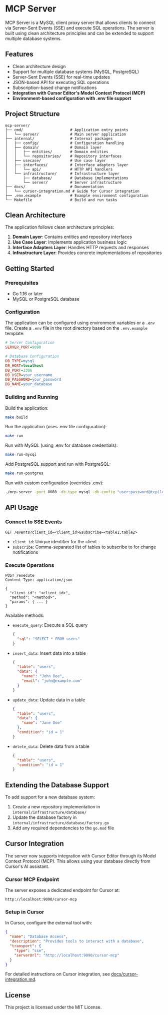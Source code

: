 # MCP Server

MCP Server is a MySQL client proxy server that allows clients to connect via Server-Sent Events (SSE) and execute SQL operations. The server is built using clean architecture principles and can be extended to support multiple database systems.

## Features

- Clean architecture design
- Support for multiple database systems (MySQL, PostgreSQL)
- Server-Sent Events (SSE) for real-time updates
- JSON-based API for executing SQL operations
- Subscription-based change notifications
- **Integration with Cursor Editor's Model Context Protocol (MCP)**
- **Environment-based configuration with .env file support**

## Project Structure

```
mcp-server/
├── cmd/                     # Application entry points
│   └── server/              # Main server application
├── internal/                # Internal packages
│   ├── config/              # Configuration handling
│   ├── domain/              # Domain layer
│   │   ├── entities/        # Domain entities
│   │   └── repositories/    # Repository interfaces
│   ├── usecase/             # Use case layer
│   ├── interfaces/          # Interface adapters layer
│   │   └── api/             # HTTP API handlers
│   └── infrastructure/      # Infrastructure layer
│       ├── database/        # Database implementations
│       └── server/          # Server infrastructure
├── docs/                    # Documentation
│   └── cursor-integration.md # Guide for Cursor integration
├── .env.example             # Example environment configuration
└── Makefile                 # Build and run tasks
```

## Clean Architecture

The application follows clean architecture principles:

1. **Domain Layer**: Contains entities and repository interfaces
2. **Use Case Layer**: Implements application business logic
3. **Interface Adapters Layer**: Handles HTTP requests and responses
4. **Infrastructure Layer**: Provides concrete implementations of repositories

## Getting Started

### Prerequisites

- Go 1.16 or later
- MySQL or PostgreSQL database

### Configuration

The application can be configured using environment variables or a `.env` file. Create a `.env` file in the root directory based on the `.env.example` template:

```ini
# Server Configuration
SERVER_PORT=9090

# Database Configuration
DB_TYPE=mysql
DB_HOST=localhost
DB_PORT=3306
DB_USER=your_username
DB_PASSWORD=your_password
DB_NAME=your_database
```

### Building and Running

Build the application:

```bash
make build
```

Run the application (uses .env file configuration):

```bash
make run
```

Run with MySQL (using .env for database credentials):

```bash
make run-mysql
```

Add PostgreSQL support and run with PostgreSQL:

```bash
make run-postgres
```

Run with custom configuration (overrides .env):

```bash
./mcp-server -port 8080 -db-type mysql -db-config "user:password@tcp(localhost:3306)/dbname"
```

## API Usage

### Connect to SSE Events

```
GET /events?client_id=<client_id>&subscribe=<table1,table2>
```

- `client_id`: Unique identifier for the client
- `subscribe`: Comma-separated list of tables to subscribe to for change notifications

### Execute Operations

```
POST /execute
Content-Type: application/json

{
  "client_id": "<client_id>",
  "method": "<method>",
  "params": { ... }
}
```

Available methods:

- `execute_query`: Execute a SQL query
  ```json
  {
    "sql": "SELECT * FROM users"
  }
  ```

- `insert_data`: Insert data into a table
  ```json
  {
    "table": "users",
    "data": {
      "name": "John Doe",
      "email": "john@example.com"
    }
  }
  ```

- `update_data`: Update data in a table
  ```json
  {
    "table": "users",
    "data": {
      "name": "Jane Doe"
    },
    "condition": "id = 1"
  }
  ```

- `delete_data`: Delete data from a table
  ```json
  {
    "table": "users",
    "condition": "id = 1"
  }
  ```

## Extending the Database Support

To add support for a new database system:

1. Create a new repository implementation in `internal/infrastructure/database/`
2. Update the database factory in `internal/infrastructure/database/factory.go`
3. Add any required dependencies to the `go.mod` file

## Cursor Integration

The server now supports integration with Cursor Editor through its Model Context Protocol (MCP). This allows using your database directly from Cursor's AI assistant.

### Cursor MCP Endpoint

The server exposes a dedicated endpoint for Cursor at:

```
http://localhost:9090/cursor-mcp
```

### Setup in Cursor

In Cursor, configure the external tool with:

```json
{
  "name": "Database Access",
  "description": "Provides tools to interact with a database",
  "transport": {
    "type": "sse",
    "serverUrl": "http://localhost:9090/cursor-mcp"
  }
}
```

For detailed instructions on Cursor integration, see [docs/cursor-integration.md](docs/cursor-integration.md).

## License

This project is licensed under the MIT License. 